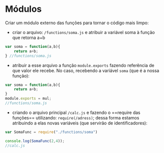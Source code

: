 # Módulos
Criar um módulo externo das funções  para tornar o código mais limpo:

- criar o arquivo: ``/functions/soma.js`` e atribuir a variável soma à função que retorna a+b 

```js
var soma = function(a,b){
	return a+b;
} //functions/soma.js
```

- atribuir a esse arquivo a função `module.exports` fazendo referência de que valor ele recebe. No caso, recebendo a variável `soma` (que é a nossa função):

```js
var soma = function(a,b){
	return a+b;
}
module.exports = mul;
//functions/soma.js
```

- criando o arquivo principal ``/calc.js`` e fazendo o ==require das funções== utilizando: ``require(/adress)``; dessa forma estamos atribuindo a elas novas variáveis (que servirão de identificadores):

```js
var SomaFunc = require("./functions/soma")

console.log(SomaFunc(2,4));
//calc.js
```